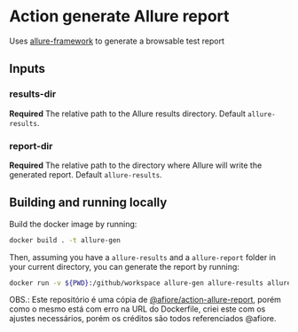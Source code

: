 # Action generate Allure report

Uses [allure-framework](https://github.com/allure-framework/allure2) to generate a browsable test report

## Inputs

### results-dir

**Required** The relative path to the Allure results directory. Default `allure-results`.

### report-dir

**Required** The relative path to the directory where Allure will write the generated report. Default `allure-results`.

## Building and running locally

Build the docker image by running:

```bash
docker build . -t allure-gen
```

Then, assuming you have a `allure-results` and a `allure-report` folder in your current directory, you can generate the report by running:

```bash
docker run -v ${PWD}:/github/workspace allure-gen allure-results allure-report
```

OBS.: Este repositório é uma cópia de [@afiore/action-allure-report](https://github.com/afiore/action-allure-report), porém como o mesmo está com erro na URL do Dockerfile, criei este com os ajustes necessários, porém os créditos são todos referenciados @afiore.


